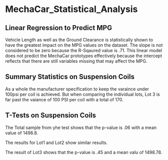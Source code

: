 # MechaCar_Statistical_Analysis

## Linear Regression to Predict MPG
Vehicle Length as well as the Ground Clearance is statistically shown to have the greatest impact on the MPG values on the dataset. The slope is not considered to be zero because the R-Sqaured value is .71. This linear model does not predict the MechaCar prototypes effectively because the intercept reflects that there are still variables missing that may affect the MPG.

## Summary Statistics on Suspension Coils
As a whole the manufacturer specification to keep the varaince under 100psi per coil is achieved. But when comparing the individual lots, Lot 3 is far past the vaiance of 100 PSI per coil with a total of 170.

## T-Tests on Suspension Coils
The Total sample from yhe test shows that the p-value is  .06 with a mean value of 1498.8.

The results for Lot1 and Lot2 show similar results.

The result of Lot3 shows that the p-value is .45 and a mean valu of 1498.78.

